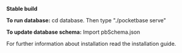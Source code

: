 **Stable build**

**To run database:**
cd database. Then type "./pocketbase serve"

**To update database schema:**
Import pbSchema.json

For further information about installation read the installation guide.
